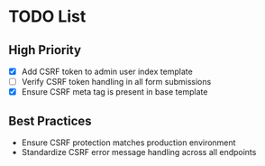 # TODO List
## High Priority
- [x] Add CSRF token to admin user index template
- [ ] Verify CSRF token handling in all form submissions
- [x] Ensure CSRF meta tag is present in base template

## Best Practices
- Ensure CSRF protection matches production environment
- Standardize CSRF error message handling across all endpoints

